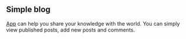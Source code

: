## Simple blog

[App](https://serDavydko.github.io/simple_blog) can help you share your knowledge with the world. You can simply view published posts, add new posts and comments.


